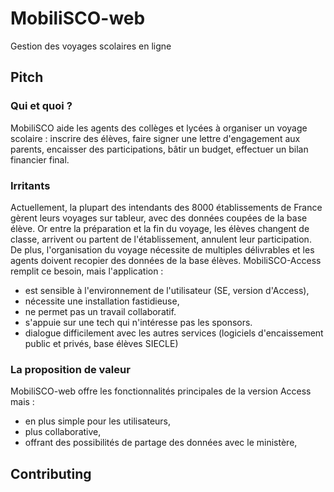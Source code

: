 # MobiliSCO-web
Gestion des voyages scolaires en ligne

## Pitch

### Qui et quoi ?
MobiliSCO aide les agents des collèges et lycées à organiser un voyage scolaire : inscrire des élèves, faire signer une lettre d'engagement aux parents, encaisser des participations, bâtir un budget, effectuer un bilan financier final.

### Irritants
Actuellement, la plupart des intendants des 8000 établissements de France gèrent leurs voyages sur tableur, avec des données coupées de la base élève. Or entre la préparation et la fin du voyage, les élèves changent de classe, arrivent ou partent de l'établissement, annulent leur participation. De plus, l'organisation du voyage nécessite de multiples délivrables et les agents doivent recopier des données de la base élèves.
MobiliSCO-Access remplit ce besoin, mais l'application :
- est sensible à l'environnement de l'utilisateur (SE, version d'Access),
- nécessite une installation fastidieuse,
- ne permet pas un travail collaboratif.
- s'appuie sur une tech qui n'intéresse pas les sponsors.
- dialogue difficilement avec les autres services (logiciels d'encaissement public et privés, base élèves SIECLE)

### La proposition de valeur
MobiliSCO-web offre les fonctionnalités principales de la version Access mais :
- en plus simple pour les utilisateurs,
- plus collaborative,
- offrant des possibilités de partage des données avec le ministère,


## Contributing


